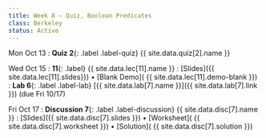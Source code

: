 ```yaml
---
title: Week 8 — Quiz, Boolean Predicates 
class: Berkeley
status: Active
---
```


Mon Oct 13
: **Quiz 2**{: .label .label-quiz} {{ site.data.quiz[2].name }}

Wed Oct 15
: **11**{: .label} {{ site.data.lec[11].name }} 
    : [Slides]({{ site.data.lec[11].slides}})
      &#8226; [Blank Demo]( {{ site.data.lec[11].demo-blank }})
: **Lab 6**{: .label .label-lab} [{{ site.data.lab[7].name }}]({{ site.data.lab[7].link }}) (due Fri 10/17)

Fri Oct 17
: **Discussion 7**{: .label .label-discussion} {{ site.data.disc[7].name }}
   : [Slides]({{ site.data.disc[7].slides }})
     &#8226; [Worksheet]( {{ site.data.disc[7].worksheet }})
     &#8226; [Solution]( {{ site.data.disc[7].solution }})
